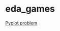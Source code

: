 # eda_games

<a href="https://stackoverflow.com/questions/64185216/how-can-i-make-a-matplotlib-plot-in-google-colab-interactive"> Pyplot problem </a>
